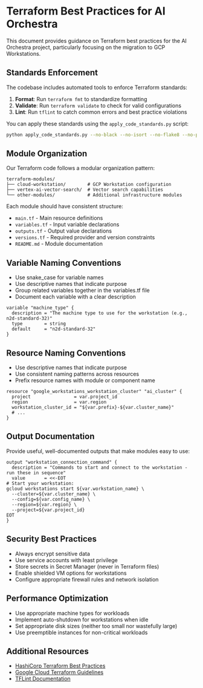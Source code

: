# Terraform Best Practices for AI Orchestra

This document provides guidance on Terraform best practices for the AI Orchestra project, particularly focusing on the migration to GCP Workstations.

## Standards Enforcement

The codebase includes automated tools to enforce Terraform standards:

1. **Format**: Run `terraform fmt` to standardize formatting
2. **Validate**: Run `terraform validate` to check for valid configurations
3. **Lint**: Run `tflint` to catch common errors and best practice violations

You can apply these standards using the `apply_code_standards.py` script:

```bash
python apply_code_standards.py --no-black --no-isort --no-flake8 --no-pre-commit terraform-modules gcp_migration/terraform
```

## Module Organization

Our Terraform code follows a modular organization pattern:

```
terraform-modules/
├── cloud-workstation/        # GCP Workstation configuration
├── vertex-ai-vector-search/  # Vector search capabilities
└── other-modules/            # Additional infrastructure modules
```

Each module should have consistent structure:
- `main.tf` - Main resource definitions
- `variables.tf` - Input variable declarations
- `outputs.tf` - Output value declarations
- `versions.tf` - Required provider and version constraints
- `README.md` - Module documentation

## Variable Naming Conventions

- Use snake_case for variable names
- Use descriptive names that indicate purpose
- Group related variables together in the variables.tf file
- Document each variable with a clear description

```hcl
variable "machine_type" {
  description = "The machine type to use for the workstation (e.g., n2d-standard-32)"
  type        = string
  default     = "n2d-standard-32"
}
```

## Resource Naming Conventions

- Use descriptive names that indicate purpose
- Use consistent naming patterns across resources
- Prefix resource names with module or component name

```hcl
resource "google_workstations_workstation_cluster" "ai_cluster" {
  project                = var.project_id
  region                 = var.region
  workstation_cluster_id = "${var.prefix}-${var.cluster_name}"
  # ...
}
```

## Output Documentation

Provide useful, well-documented outputs that make modules easy to use:

```hcl
output "workstation_connection_command" {
  description = "Commands to start and connect to the workstation - run these in sequence"
  value       = <<-EOT
# Start your workstation:
gcloud workstations start ${var.workstation_name} \
  --cluster=${var.cluster_name} \
  --config=${var.config_name} \
  --region=${var.region} \
  --project=${var.project_id}
EOT
}
```

## Security Best Practices

- Always encrypt sensitive data
- Use service accounts with least privilege
- Store secrets in Secret Manager (never in Terraform files)
- Enable shielded VM options for workstations
- Configure appropriate firewall rules and network isolation

## Performance Optimization

- Use appropriate machine types for workloads
- Implement auto-shutdown for workstations when idle
- Set appropriate disk sizes (neither too small nor wastefully large)
- Use preemptible instances for non-critical workloads

## Additional Resources

- [HashiCorp Terraform Best Practices](https://www.terraform.io/docs/cloud/guides/recommended-practices/index.html)
- [Google Cloud Terraform Guidelines](https://cloud.google.com/docs/terraform/best-practices-for-terraform)
- [TFLint Documentation](https://github.com/terraform-linters/tflint)
